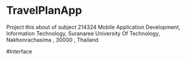 # TravelPlanApp
Project this about of subject 214324 Mobile Application Development, Information Technology, Suranaree University Of Technology, Nakhonrachasima , 30000 , Thailand

#Interface
